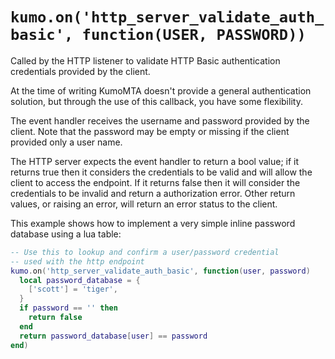 # `kumo.on('http_server_validate_auth_basic', function(USER, PASSWORD))`

Called by the HTTP listener to validate HTTP Basic authentication
credentials provided by the client.

At the time of writing KumoMTA doesn't provide a general authentication
solution, but through the use of this callback, you have some flexibility.

The event handler receives the username and password provided by the client.
Note that the password may be empty or missing if the client provided only
a user name.

The HTTP server expects the event handler to return a bool value; if it returns
true then it considers the credentials to be valid and will allow the client to
access the endpoint. If it returns false then it will consider the credentials
to be invalid and return a authorization error. Other return values, or raising
an error, will return an error status to the client.

This example shows how to implement a very simple inline password database
using a lua table:

```lua
-- Use this to lookup and confirm a user/password credential
-- used with the http endpoint
kumo.on('http_server_validate_auth_basic', function(user, password)
  local password_database = {
    ['scott'] = 'tiger',
  }
  if password == '' then
    return false
  end
  return password_database[user] == password
end)
```
